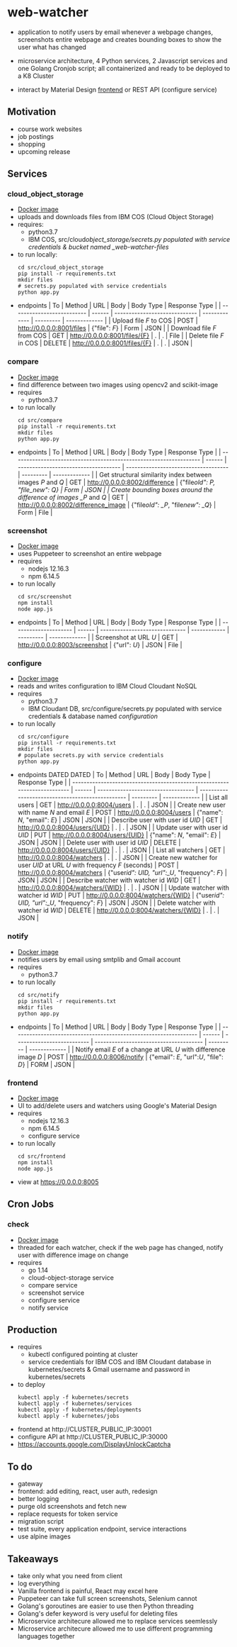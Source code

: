 # web-watcher

- application to notify users by email whenever a webpage changes, screenshots entire webpage and creates bounding boxes to show the user what has changed

- microservice architecture, 4 Python services, 2 Javascript services and one Golang Cronjob script; all containerized and ready to be deployed to a K8 Cluster

- interact by Material Design [frontend](http://159.122.174.161:30001/) or REST API (configure service)

## Motivation

- course work websites
- job postings
- shopping
- upcoming release

## Services

### cloud_object_storage

- [Docker image](https://hub.docker.com/repository/docker/felixchen1998/web-watcher-cloud-object-storage)
- uploads and downloads files from IBM COS (Cloud Object Storage)
- requires:
  - python3.7
  - IBM COS, src/cloud*object_storage/secrets.py populated with service credentials & bucket named \_web-watcher-files*
- to run locally:
  ```
  cd src/cloud_object_storage
  pip install -r requirements.txt
  mkdir files
  # secrets.py populated with service credentials
  python app.py
  ```
- endpoints
  | To                         | Method | URL                           | Body          | Body Type | Response Type |
  | -------------------------- | ------ | ----------------------------- | ------------- | --------- | ------------- |
  | Upload file _F_ to COS     | POST   | http://0.0.0.0:8001/files     | {"file": _F_} | Form      | JSON          |
  | Download file _F_ from COS | GET    | http://0.0.0.0:8001/files/{F} | .             | .         | File          |
  | Delete file _F_ in COS     | DELETE | http://0.0.0.0:8001/files/{F} | .             | .         | JSON          |

### compare

- [Docker image](https://hub.docker.com/repository/docker/felixchen1998/web-watcher-compare)
- find difference between two images using opencv2 and scikit-image
- requires
  - python3.7
- to run locally
  ```
  cd src/compare
  pip install -r requirements.txt
  mkdir files
  python app.py
  ```
- endpoints
  | To                                                                 | Method | URL                                  | Body                                 | Body Type | Response Type |
  | ------------------------------------------------------------------ | ------ | ------------------------------------ | ------------------------------------ | --------- | ------------- |
  | Get structural similarity index between images _P_ and _Q_         | GET    | http://0.0.0.0:8002/difference       | {"file*old": *P*, "file_new": *Q*}   | Form      | JSON          |
  | Create bounding boxes around the difference of images \_P* and _Q_ | GET    | http://0.0.0.0:8002/difference_image | {"file*old": \_P*, "file*new": \_Q*} | Form      | File          |

### screenshot

- [Docker image](https://hub.docker.com/repository/docker/felixchen1998/web-watcher-screenshot)
- uses Puppeteer to screenshot an entire webpage
- requires
  - nodejs 12.16.3
  - npm 6.14.5
- to run locally
  ```
  cd src/screenshot
  npm install
  node app.js
  ```
- endpoints
  | To                    | Method | URL                            | Body         | Body Type | Response Type |
  | --------------------- | ------ | ------------------------------ | ------------ | --------- | ------------- |
  | Screenshot at URL _U_ | GET    | http://0.0.0.0:8003/screenshot | {"url": _U_} | JSON      | File          |

### configure

- [Docker image](https://hub.docker.com/repository/docker/felixchen1998/web-watcher-configure)
- reads and writes configuration to IBM Cloud Cloudant NoSQL
- requires
  - python3.7
  - IBM Cloudant DB, src/configure/secrets.py populated with service credentials & database named _configuration_
- to run locally
  ```
  cd src/configure
  pip install -r requirements.txt
  mkdir files
  # populate secrets.py with service credentials
  python app.py
  ```
- endpoints DATED DATED
  | To                                                                        | Method | URL                                | Body                                             | Body Type | Response Type |
  | ------------------------------------------------------------------------- | ------ | ---------------------------------- | ------------------------------------------------ | --------- | ------------- |
  | List all users                                                            | GET    | http://0.0.0.0:8004/users          | .                                                | .         | JSON          |
  | Create new user with name _N_ and email _E_                               | POST   | http://0.0.0.0:8004/users          | {"name": _N_, "email": _E_}                      | JSON      | JSON          |
  | Describe user with user id _UID_                                          | GET    | http://0.0.0.0:8004/users/{UID}    | .                                                | .         | JSON          |
  | Update user with user id _UID_                                            | PUT    | http://0.0.0.0:8004/users/{UID}    | {"name": _N_, "email": _E_}                      | JSON      | JSON          |
  | Delete user with user id _UID_                                            | DELETE | http://0.0.0.0:8004/users/{UID}    | .                                                | .         | JSON          |
  | List all watchers                                                         | GET    | http://0.0.0.0:8004/watchers       | .                                                | .         | JSON          |
  | Create new watcher for user _UID_ at URL _U_ with frequency _F_ (seconds) | POST   | http://0.0.0.0:8004/watchers       | {"user*id": *UID*, "url":\_U*, "frequency": _F_} | JSON      | JSON          |
  | Describe watcher with watcher id _WID_                                    | GET    | http://0.0.0.0:8004/watchers/{WID} | .                                                | .         | JSON          |
  | Update watcher with watcher id _WID_                                      | PUT    | http://0.0.0.0:8004/watchers/{WID} | {"user*id": *UID*, "url":\_U*, "frequency": _F_} | JSON      | JSON          |
  | Delete watcher with watcher id _WID_                                      | DELETE | http://0.0.0.0:8004/watchers/{WID} | .                                                | .         | JSON          |

### notify

- [Docker image](https://hub.docker.com/repository/docker/felixchen1998/web-watcher-notify)
- notifies users by email using smtplib and Gmail account
- requires
  - python3.7
- to run locally
  ```
  cd src/notify
  pip install -r requirements.txt
  mkdir files
  python app.py
  ```
- endpoints
  | To                                                                | Method | URL                        | Body                                   | Body Type | Response Type |
  | ----------------------------------------------------------------- | ------ | -------------------------- | -------------------------------------- | --------- | ------------- |
  | Notify email _E_ of a change at URL _U_ with difference image _D_ | POST   | http://0.0.0.0:8006/notify | {"email": _E_, "url":_U_, "file": _D_} | FORM      | JSON          |

### frontend

- [Docker image](https://hub.docker.com/repository/docker/felixchen1998/web-watcher-frontend)
- UI to add/delete users and watchers using Google's Material Design
- requires
  - nodejs 12.16.3
  - npm 6.14.5
  - configure service
- to run locally
  ```
  cd src/frontend
  npm install
  node app.js
  ```
- view at https://0.0.0.0:8005

## Cron Jobs

### check

- [Docker image](https://hub.docker.com/repository/docker/felixchen1998/web-watcher-check)
- threaded for each watcher, check if the web page has changed, notify user with difference image on change
- requires
  - go 1.14
  - cloud-object-storage service
  - compare service
  - screenshot service
  - configure service
  - notify service

## Production

- requires
  - kubectl configured pointing at cluster
  - service credentials for IBM COS and IBM Cloudant database in kubernetes/secrets & Gmail username and password in kubernetes/secrets
- to deploy
  ```
  kubectl apply -f kubernetes/secrets
  kubectl apply -f kubernetes/services
  kubectl apply -f kubernetes/deployments
  kubectl apply -f kubernetes/jobs
  ```
- frontend at http://CLUSTER_PUBLIC_IP:30001
- configure API at http://CLUSTER_PUBLIC_IP:30000
- https://accounts.google.com/DisplayUnlockCaptcha

## To do

- gateway
- frontend: add editing, react, user auth, redesign
- better logging
- purge old screenshots and fetch new
- replace requests for token service
- migration script
- test suite, every application endpoint, service interactions
- use alpine images

## Takeaways

- take only what you need from client
- log everything
- Vanilla frontend is painful, React may excel here
- Puppeteer can take full screen screenshots, Selenium cannot
- Golang's goroutines are easier to use then Python threading
- Golang's defer keyword is very useful for deleting files
- Microservice architecure allowed me to replace services seemlessly
- Microservice architecure allowed me to use different programming languages together

